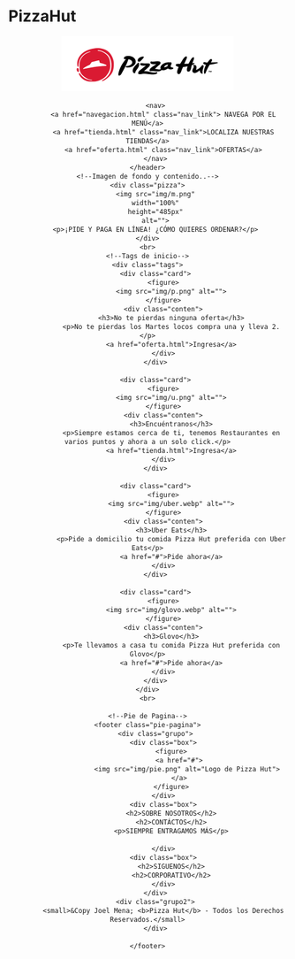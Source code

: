 # PizzaHut
<!DOCTYPE html>
<html lang="en">
<head>
    <meta charset="UTF-8">
    <meta http-equiv="X-UA-Compatible" content="IE=edge">
    <meta name="viewport" content="width=device-width, initial-scale=1.0">
    <style></style>
    <title>Pizzahot</title>
    <link rel="stylesheet" type="text/css" href="sty.css">

</head>
<!--Menu-->
<body>
    <header>
        <a href="inicio.html" class="logo">
            <img src="img/hot.png" alt="">
        </a>

        <nav>
            <a href="navegacion.html" class="nav_link"> NAVEGA POR EL MENÚ</a>
            <a href="tienda.html" class="nav_link">LOCALIZA NUESTRAS TIENDAS</a>
            <a href="oferta.html" class="nav_link">OFERTAS</a>
        </nav>
    </header>
    <!--Imagen de fondo y contenido..-->
    <div class="pizza">
        <img src="img/m.png"
        width="100%"
        height="485px"
        alt="">
        <p>¡PIDE Y PAGA EN LÍNEA! ¿CÓMO QUIERES ORDENAR?</p>
    </div>
    <br>
    <!--Tags de inicio-->
    <div class="tags">
        <div class="card">
            <figure>
                <img src="img/p.png" alt="">
            </figure>
            <div class="conten">
                <h3>No te pierdas ninguna oferta</h3>
                <p>No te pierdas los Martes locos compra una y lleva 2.</p>
                <a href="oferta.html">Ingresa</a>
            </div>
        </div>

        <div class="card">
            <figure>
                <img src="img/u.png" alt="">
            </figure>
            <div class="conten">
                <h3>Encuéntranos</h3>
                <p>Siempre estamos cerca de ti, tenemos Restaurantes en varios puntos y ahora a un solo click.</p>
                <a href="tienda.html">Ingresa</a>
            </div>
        </div>

        <div class="card">
            <figure>
                <img src="img/uber.webp" alt="">
            </figure>
            <div class="conten">
                <h3>Uber Eats</h3>
                <p>Pide a domicilio tu comida Pizza Hut preferida con Uber Eats</p>
                <a href="#">Pide ahora</a>
            </div>
        </div>

        <div class="card">
            <figure>
                <img src="img/glovo.webp" alt="">
            </figure>
            <div class="conten">
                <h3>Glovo</h3>
                <p>Te llevamos a casa tu comida Pizza Hut preferida con Glovo</p>
                <a href="#">Pide ahora</a>
            </div>
        </div>
    </div>
    <br>

    <!--Pie de Pagina-->
    <footer class="pie-pagina">
        <div class="grupo">
            <div class="box">
                <figure>
                    <a href="#">
                        <img src="img/pie.png" alt="Logo de Pizza Hut">
                    </a>
                </figure>
            </div>
            <div class="box">
                <h2>SOBRE NOSOTROS</h2>
                <h2>CONTÁCTOS</h2>
                <p>SIEMPRE ENTRAGAMOS MÁS</p>

            </div>
            <div class="box">
                <h2>SIGUENOS</h2>
                <h2>CORPORATIVO</h2>
            </div>
        </div>
        <div class="grupo2">
            <small>&Copy Joel Mena; <b>Pizza Hut</b> - Todos los Derechos Reservados.</small>
        </div>

    </footer>
    
</body>

</html>
